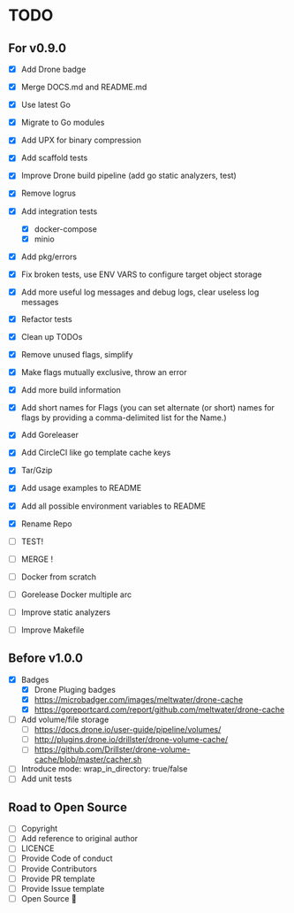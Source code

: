 # TODO

## For v0.9.0

- [x] Add Drone badge
- [x] Merge DOCS.md and README.md
- [x] Use latest Go
- [x] Migrate to Go modules
- [x] Add UPX for binary compression
- [x] Add scaffold tests
- [x] Improve Drone build pipeline (add go static analyzers, test)
- [x] Remove logrus
- [x] Add integration tests
  - [x] docker-compose
  - [x] minio
- [x] Add pkg/errors
- [x] Fix broken tests, use ENV VARS to configure target object storage
- [x] Add more useful log messages and debug logs, clear useless log messages
- [x] Refactor tests
- [x] Clean up TODOs
- [x] Remove unused flags, simplify
- [x] Make flags mutually exclusive, throw an error
- [x] Add more build information
- [x] Add short names for Flags (you can set alternate (or short) names for flags by providing a comma-delimited list for the Name.)
- [x] Add Goreleaser
- [x] Add CircleCI like go template cache keys
- [x] Tar/Gzip
- [x] Add usage examples to README
- [x] Add all possible environment variables to README
- [x] Rename Repo

- [ ] TEST!
- [ ] MERGE !

- [ ] Docker from scratch
- [ ] Gorelease Docker multiple arc
- [ ] Improve static analyzers
- [ ] Improve Makefile

## Before v1.0.0

- [x] Badges
    - [x] Drone Pluging badges
    - [x] https://microbadger.com/images/meltwater/drone-cache
    - [x] https://goreportcard.com/report/github.com/meltwater/drone-cache
- [ ] Add volume/file storage
    - [ ] https://docs.drone.io/user-guide/pipeline/volumes/
    - [ ] http://plugins.drone.io/drillster/drone-volume-cache/
    - [ ] https://github.com/Drillster/drone-volume-cache/blob/master/cacher.sh
- [ ] Introduce mode: wrap_in_directory: true/false
- [ ] Add unit tests

## Road to Open Source

- [ ] Copyright
- [ ] Add reference to original author
- [ ] LICENCE
- [ ] Provide Code of conduct
- [ ] Provide Contributors
- [ ] Provide PR template
- [ ] Provide Issue template
- [ ] Open Source :tada:
